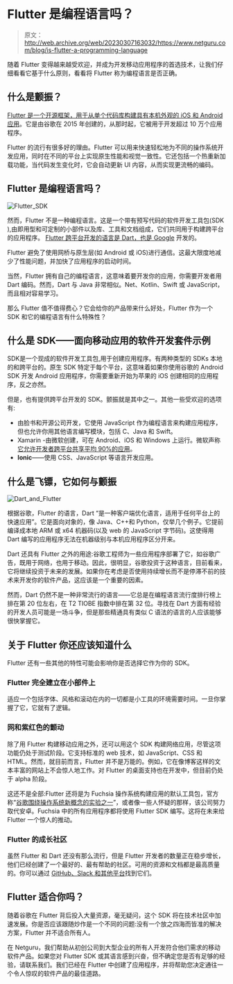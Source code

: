 # Flutter 是编程语言吗？

> 原文：<http://web.archive.org/web/20230307163032/https://www.netguru.com/blog/is-flutter-a-programming-language>

 随着 Flutter 变得越来越受欢迎，并成为开发移动应用程序的首选技术，让我们仔细看看它基于什么原则，看看将 Flutter 称为编程语言是否正确。

## 什么是颤振？

[Flutter 是一个开源框架，用于从单个代码库构建具有本机外观的 iOS 和 Android 应用](http://web.archive.org/web/20221231040259/https://www.netguru.com/glossary/flutter)。它是由谷歌在 2015 年创建的，从那时起，它被用于开发超过 10 万个应用程序。

Flutter 的流行有很多好的理由。Flutter 可以用来快速轻松地为不同的操作系统开发应用，同时在不同的平台上实现原生性能和视觉一致性。它还包括一个热重新加载功能，当代码发生变化时，它会自动更新 UI 内容，从而实现更流畅的编码。

## Flutter 是编程语言吗？

![Flutter_SDK](img/9788702a84a777188ac769922d8bac82.png)

然而，Flutter 不是一种编程语言。这是一个带有预写代码的软件开发工具包(SDK ),由即用型和可定制的小部件以及库、工具和文档组成，它们共同用于构建跨平台的应用程序。 [Flutter 跨平台开发的语言是 Dart，也是 Google](/web/20221231040259/https://www.netguru.com/blog/flutter-for-cross-platform-app-development) 开发的。

Flutter 避免了使用网桥与原生层(如 Android 或 iOS)进行通信。这最大限度地减少了性能问题，并加快了应用程序的启动时间。

当然，Flutter 拥有自己的编程语言，这意味着要开发你的应用，你需要开发者用 Dart 编码。然而，Dart 与 Java 非常相似。Net、Kotlin、Swift 或 JavaScript，而且相对容易学习。

那么 Flutter 值不值得费心？它会给你的产品带来什么好处，Flutter 作为一个 SDK 和它的编程语言有什么特殊性？

## 什么是 SDK——面向移动应用的软件开发套件示例

SDK是一个现成的软件开发工具包,用于创建应用程序。有两种类型的 SDKs 本地的和跨平台的。原生 SDK 特定于每个平台，这意味着如果你使用谷歌的 Android SDK 开发 Android 应用程序，你需要重新开始为苹果的 iOS 创建相同的应用程序，反之亦然。

但是，也有提供跨平台开发的 SDK。颤振就是其中之一。其他一些受欢迎的选项有:

*   由脸书和开源公司开发，它使用 JavaScript 作为编程语言来构建应用程序，但也允许你用其他语言编写模块，包括 C、Java 和 Swift。
*   Xamarin -由微软创建，可在 Android、iOS 和 Windows 上运行。微软声称[它允许开发者跨平台共享平均 90%的应用](http://web.archive.org/web/20221231040259/https://docs.microsoft.com/en-us/xamarin/get-started/what-is-xamarin)。
*   **Ionic**——使用 CSS、JavaScript 等语言开发应用。

## 什么是飞镖，它如何与颤振

![Dart_and_Flutter](img/0e3ae79b45edef1ddf9568504cffd7e0.png)

根据谷歌，Flutter 的语言，Dart “是一种客户端优化语言，适用于任何平台上的快速应用”。它是面向对象的，像 Java、C++和 Python，仅举几个例子。它提前编译成本地 ARM 或 x64 机器码(以及 web 的 JavaScript 字节码)。这使得用 Dart 编写的应用程序无法在机器级别与本机应用程序区分开来。

Dart 还具有 Flutter 之外的用途:谷歌工程师为一些应用程序部署了它，如谷歌广告，既用于网络，也用于移动。因此，很明显，谷歌投资于这种语言，目前看来，它将继续投资于未来的发展。如果你在考虑是否使用持续增长而不是停滞不前的技术来开发你的软件产品，这应该是一个重要的因素。

然而，Dart 仍然不是一种非常流行的语言——它总是在编程语言流行度排行榜上排在第 20 位左右，在 T2 TIOBE 指数中排在第 32 位。寻找在 Dart 方面有经验的开发人员可能是一场斗争，但是那些精通具有类似 C 语法的语言的人应该能够很快掌握它。

## 关于 Flutter 你还应该知道什么

Flutter 还有一些其他的特性可能会影响你是否选择它作为你的 SDK。

### Flutter 完全建立在小部件上

适应一个包括字体、风格和滚动在内的一切都是小工具的环境需要时间。一旦你掌握了它，它就有了逻辑。

### 网和紫红色的颤动

除了用 Flutter 构建移动应用之外，还可以用这个 SDK 构建网络应用，尽管这项功能仍处于测试阶段。它支持标准的 web 技术，如 JavaScript、CSS 和 HTML。然而，就目前而言，Flutter 并不是万能的。例如，它在像博客这样的文本丰富的网站上不会惊人地工作。对 Flutter 的桌面支持也在开发中，但目前仍处于 alpha 阶段。

这还不是全部:Flutter 还将是为 Fuchsia 操作系统构建应用的默认工具包，官方称“[谷歌围绕操作系统新概念的实验之一](http://web.archive.org/web/20221231040259/https://en.wikipedia.org/wiki/Google_Fuchsia)”，或者像一些人怀疑的那样，该公司努力取代安卓。Fuchsia 中的所有应用程序都将使用 Flutter SDK 编写。这将在未来给 Flutter 一个惊人的推动。

### Flutter 的成长社区

虽然 Flutter 和 Dart 还没有那么流行，但是 Flutter 开发者的数量正在稳步增长，他们已经创建了一个最好的、最有帮助的社区。可用的资源和文档都是最高质量的。你可以通过 [GitHub、Slack 和其他平台](http://web.archive.org/web/20221231040259/https://flutter.dev/community)找到它们。

## Flutter 适合你吗？

随着谷歌在 Flutter 背后投入大量资源，毫无疑问，这个 SDK 将在技术社区中加速发展。你是否应该跟随炒作是一个不同的问题:没有一个放之四海而皆准的解决方案，Flutter 并不适合所有人。

在 Netguru，我们帮助从初创公司到大型企业的所有人开发符合他们需求的移动软件产品。如果您对 Flutter SDK 或其语言感到兴奋，但不确定您是否有足够的经验，请联系我们。我们已经在 Flutter 中创建了应用程序，并将帮助您决定通往一个令人惊叹的软件产品的最佳道路。